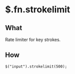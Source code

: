 $.fn.strokelimit
================

What
----

Rate limiter for key strokes.

How
---

    $("input").strokelimit(500);
